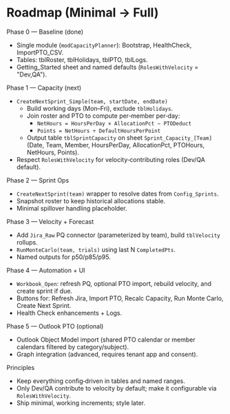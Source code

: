 # Roadmap (Minimal → Full)

Phase 0 — Baseline (done)
- Single module (`modCapacityPlanner`): Bootstrap, HealthCheck, ImportPTO_CSV.
- Tables: tblRoster, tblHolidays, tblPTO, tblLogs.
- Getting_Started sheet and named defaults (`RolesWithVelocity` = "Dev,QA").

Phase 1 — Capacity (next)
- `CreateNextSprint_Simple(team, startDate, endDate)`
  - Build working days (Mon–Fri), exclude `tblHolidays`.
  - Join roster and PTO to compute per‑member per‑day:
    - `NetHours = HoursPerDay × AllocationPct − PTODeduct`
    - `Points = NetHours ÷ DefaultHoursPerPoint`
  - Output table `tblSprintCapacity` on sheet `Sprint_Capacity_[Team]` (Date, Team, Member, HoursPerDay, AllocationPct, PTOHours, NetHours, Points).
- Respect `RolesWithVelocity` for velocity‑contributing roles (Dev/QA default).

Phase 2 — Sprint Ops
- `CreateNextSprint(team)` wrapper to resolve dates from `Config_Sprints`.
- Snapshot roster to keep historical allocations stable.
- Minimal spillover handling placeholder.

Phase 3 — Velocity + Forecast
- Add `Jira_Raw` PQ connector (parameterized by team), build `tblVelocity` rollups.
- `RunMonteCarlo(team, trials)` using last N `CompletedPts`.
- Named outputs for p50/p85/p95.

Phase 4 — Automation + UI
- `Workbook_Open`: refresh PQ, optional PTO import, rebuild velocity, and create sprint if due.
- Buttons for: Refresh Jira, Import PTO, Recalc Capacity, Run Monte Carlo, Create Next Sprint.
- Health Check enhancements + Logs.

Phase 5 — Outlook PTO (optional)
- Outlook Object Model import (shared PTO calendar or member calendars filtered by category/subject).
- Graph integration (advanced, requires tenant app and consent).

Principles
- Keep everything config‑driven in tables and named ranges.
- Only Dev/QA contribute to velocity by default; make it configurable via `RolesWithVelocity`.
- Ship minimal, working increments; style later.
